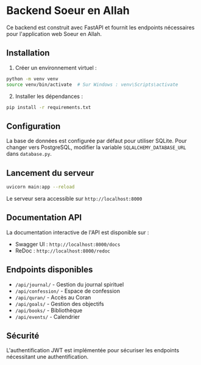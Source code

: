 # Backend Soeur en Allah

Ce backend est construit avec FastAPI et fournit les endpoints nécessaires pour l'application web Soeur en Allah.

## Installation

1. Créer un environnement virtuel :
```bash
python -m venv venv
source venv/bin/activate  # Sur Windows : venv\Scripts\activate
```

2. Installer les dépendances :
```bash
pip install -r requirements.txt
```

## Configuration

La base de données est configurée par défaut pour utiliser SQLite. Pour changer vers PostgreSQL, modifier la variable `SQLALCHEMY_DATABASE_URL` dans `database.py`.

## Lancement du serveur

```bash
uvicorn main:app --reload
```

Le serveur sera accessible sur `http://localhost:8000`

## Documentation API

La documentation interactive de l'API est disponible sur :
- Swagger UI : `http://localhost:8000/docs`
- ReDoc : `http://localhost:8000/redoc`

## Endpoints disponibles

- `/api/journal/` - Gestion du journal spirituel
- `/api/confession/` - Espace de confession
- `/api/quran/` - Accès au Coran
- `/api/goals/` - Gestion des objectifs
- `/api/books/` - Bibliothèque
- `/api/events/` - Calendrier

## Sécurité

L'authentification JWT est implémentée pour sécuriser les endpoints nécessitant une authentification.
